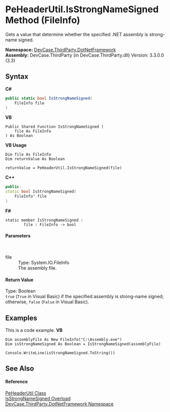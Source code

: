 # PeHeaderUtil.IsStrongNameSigned Method (FileInfo)
 

Gets a value that determine whether the specified .NET assembly is strong-name signed.

**Namespace:**&nbsp;<a href="N_DevCase_ThirdParty_DotNetFramework">DevCase.ThirdParty.DotNetFramework</a><br />**Assembly:**&nbsp;DevCase.ThirdParty (in DevCase.ThirdParty.dll) Version: 3.3.0.0 (3.3)

## Syntax

**C#**<br />
``` C#
public static bool IsStrongNameSigned(
	FileInfo file
)
```

**VB**<br />
``` VB
Public Shared Function IsStrongNameSigned ( 
	file As FileInfo
) As Boolean
```

**VB Usage**<br />
``` VB Usage
Dim file As FileInfo
Dim returnValue As Boolean

returnValue = PeHeaderUtil.IsStrongNameSigned(file)
```

**C++**<br />
``` C++
public:
static bool IsStrongNameSigned(
	FileInfo^ file
)
```

**F#**<br />
``` F#
static member IsStrongNameSigned : 
        file : FileInfo -> bool 

```


#### Parameters
&nbsp;<dl><dt>file</dt><dd>Type: System.IO.FileInfo<br />The assembly file.</dd></dl>

#### Return Value
Type: Boolean<br />`true` (`True` in Visual Basic) if the specified assembly is strong-name signed; otherwise, `false` (`False` in Visual Basic).

## Examples
This is a code example. 
**VB**<br />
``` VB
Dim assemblyFile As New FileInfo("C:\Assembly.exe")
Dim isStrongNameSigned As Boolean = IsStrongNameSigned(assemblyFile)

Console.WriteLine(isStrongNameSigned.ToString())
```


## See Also


#### Reference
<a href="T_DevCase_ThirdParty_DotNetFramework_PeHeaderUtil">PeHeaderUtil Class</a><br /><a href="Overload_DevCase_ThirdParty_DotNetFramework_PeHeaderUtil_IsStrongNameSigned">IsStrongNameSigned Overload</a><br /><a href="N_DevCase_ThirdParty_DotNetFramework">DevCase.ThirdParty.DotNetFramework Namespace</a><br />